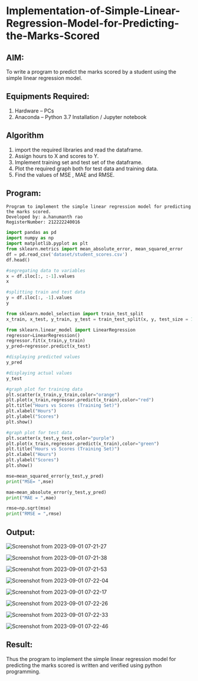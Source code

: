 # Implementation-of-Simple-Linear-Regression-Model-for-Predicting-the-Marks-Scored

## AIM:
To write a program to predict the marks scored by a student using the simple linear regression model.

## Equipments Required:
1. Hardware – PCs
2. Anaconda – Python 3.7 Installation / Jupyter notebook

## Algorithm
1. import the required libraries and read the dataframe.
2. Assign hours to X and scores to Y.
3. Implement training set and test set of the dataframe.
4. Plot the required graph both for test data and training data.
5. Find the values of MSE , MAE and RMSE.

## Program:
```
Program to implement the simple linear regression model for predicting the marks scored.
Developed by: a.hanumanth rao
RegisterNumber: 212222240016
```
```python
import pandas as pd
import numpy as np
import matplotlib.pyplot as plt
from sklearn.metrics import mean_absolute_error, mean_squared_error
df = pd.read_csv('dataset/student_scores.csv')
df.head()

#segregating data to variables
x = df.iloc[:, :-1].values
x

#splitting train and test data
y = df.iloc[:, -1].values
y

from sklearn.model_selection import train_test_split
x_train, x_test, y_train, y_test = train_test_split(x, y, test_size = 1/3, random_state = 0)

from sklearn.linear_model import LinearRegression 
regressor=LinearRegression()
regressor.fit(x_train,y_train)
y_pred=regressor.predict(x_test)

#displaying predicted values
y_pred

#displaying actual values
y_test

#graph plot for training data
plt.scatter(x_train,y_train,color="orange")
plt.plot(x_train,regressor.predict(x_train),color="red")
plt.title("Hours vs Scores (Training Set)")
plt.xlabel("Hours")
plt.ylabel("Scores")
plt.show()

#graph plot for test data
plt.scatter(x_test,y_test,color="purple")
plt.plot(x_train,regressor.predict(x_train),color="green")
plt.title("Hours vs Scores (Training Set)")
plt.xlabel("Hours")
plt.ylabel("Scores")
plt.show()

mse=mean_squared_error(y_test,y_pred)
print("MSE= ",mse)

mae=mean_absolute_error(y_test,y_pred)
print("MAE = ",mae)

rmse=np.sqrt(mse)
print("RMSE = ",rmse)
```
## Output:
![Screenshot from 2023-09-01 07-21-27](https://github.com/Gchethankumar/Implementation-of-Simple-Linear-Regression-Model-for-Predicting-the-Marks-Scored/assets/118348224/657d1d92-38a9-4094-8ed9-1f34525fc339)

![Screenshot from 2023-09-01 07-21-38](https://github.com/Gchethankumar/Implementation-of-Simple-Linear-Regression-Model-for-Predicting-the-Marks-Scored/assets/118348224/572364a4-56b9-4a22-8d24-8546d76438df)

![Screenshot from 2023-09-01 07-21-53](https://github.com/Gchethankumar/Implementation-of-Simple-Linear-Regression-Model-for-Predicting-the-Marks-Scored/assets/118348224/c07d1859-8927-4097-9343-f8cba764cc8f)

![Screenshot from 2023-09-01 07-22-04](https://github.com/Gchethankumar/Implementation-of-Simple-Linear-Regression-Model-for-Predicting-the-Marks-Scored/assets/118348224/c5f7ac09-c0f8-48bc-944c-3256eb75213d)

![Screenshot from 2023-09-01 07-22-17](https://github.com/Gchethankumar/Implementation-of-Simple-Linear-Regression-Model-for-Predicting-the-Marks-Scored/assets/118348224/a28462a2-1ae2-41be-9965-4d8897088ca9)

![Screenshot from 2023-09-01 07-22-26](https://github.com/Gchethankumar/Implementation-of-Simple-Linear-Regression-Model-for-Predicting-the-Marks-Scored/assets/118348224/edbb21da-2800-4d93-9db2-c922c6def611)

![Screenshot from 2023-09-01 07-22-33](https://github.com/Gchethankumar/Implementation-of-Simple-Linear-Regression-Model-for-Predicting-the-Marks-Scored/assets/118348224/b61ed986-b31d-46c4-978d-3e5a037e5272)

![Screenshot from 2023-09-01 07-22-46](https://github.com/Gchethankumar/Implementation-of-Simple-Linear-Regression-Model-for-Predicting-the-Marks-Scored/assets/118348224/82744637-d103-4e83-848e-8580a48c6060)


## Result:
Thus the program to implement the simple linear regression model for predicting the marks scored is written and verified using python programming.

